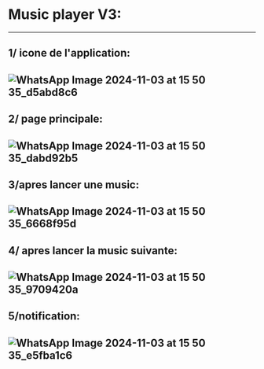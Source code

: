 # Music player V3:
--------------------------------------------------------------------
1/ icone de l'application:
------------------------------------------------------------------
![WhatsApp Image 2024-11-03 at 15 50 35_d5abd8c6](https://github.com/user-attachments/assets/f0d9c311-dddb-4fef-a250-92ecd8c11358)
------------------------------------------------------------------
2/ page principale:
------------------------------------------------------------------
![WhatsApp Image 2024-11-03 at 15 50 35_dabd92b5](https://github.com/user-attachments/assets/365e1d42-a628-4cf6-90e0-f3b0c712bb27) 
------------------------------------------------------------------
3/apres lancer une music:
------------------------------------------------------------------
![WhatsApp Image 2024-11-03 at 15 50 35_6668f95d](https://github.com/user-attachments/assets/80656e2c-38e5-48ea-bb29-1f0b4e2e4f9e) 
------------------------------------------------------------------
4/ apres lancer la music suivante:
------------------------------------------------------------------
![WhatsApp Image 2024-11-03 at 15 50 35_9709420a](https://github.com/user-attachments/assets/d3bb85c9-cc71-4ced-88eb-f6eccbefabaf)
------------------------------------------------------------------
5/notification:
------------------------------------------------------------------
![WhatsApp Image 2024-11-03 at 15 50 35_e5fba1c6](https://github.com/user-attachments/assets/be633a64-db29-471d-9f06-56557f78e288)
------------------------------------------------------------------


